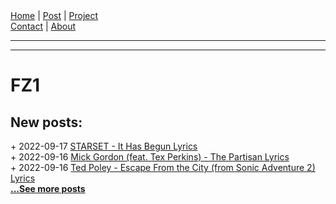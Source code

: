 <nav>
<a href="./index.html">Home</a>
|
<a href="./post.html">Post</a>
|
<a href="./project.html">Project</a>
<nav class="div-right">
<a href="./contact.html">Contact</a>
|
<a href="./about.html">About</a>
</nav>
</nav>
</header>
<hr><hr>
<main>
<!-- Your Content Start After This Line -->


# FZ1

## New posts:

<span>+ 2022-09-17</span> [STARSET - It Has Begun Lyrics](./post/2022-09-17-starset-it-has-begun-lyrics.html)  
<span>+ 2022-09-16</span> [Mick Gordon (feat. Tex Perkins) - The Partisan Lyrics](./post/2022-09-16-mick-gordon-feat-tex-perkins-the-partisan-lyrics.html)  
<span>+ 2022-09-16</span> [Ted Poley - Escape From the City (from Sonic Adventure 2) Lyrics](./post/2022-09-16-ted-poley-escape-from-the-city-lyrics.html)  
[**...See more posts**](./post.html)
